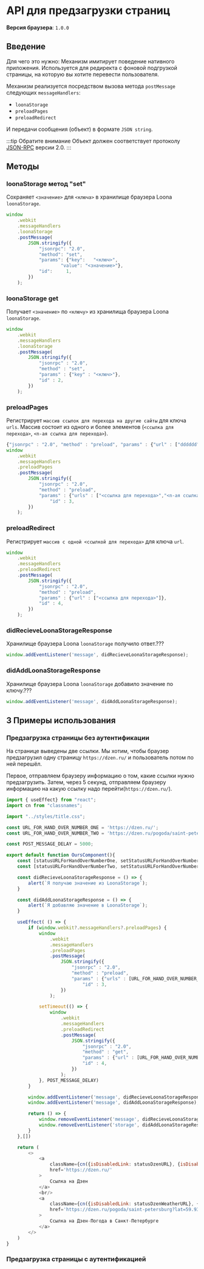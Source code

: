 # API для предзагрузки страниц
**Версия браузера**: `1.0.0`


## Введение
Для чего это нужно:
Механизм имитирует поведение нативного приложения.
Используется для редиректа с фоновой подгрузкой страницы, на которую вы хотите перевести пользователя.

Механизм реализуется посредством вызова метода `postMessage` следующих `messageHandlers`:
- `loonaStorage`
- `preloadPages`
- `preloadRedirect`

И передачи сообщения (объект) в формате `JSON string`. 

:::tip Обратите внимание
Объект должен соответствует протоколу [JSON-RPC](https://www.jsonrpc.org/specification) версии 2.0.
:::

## Методы
### loonaStorage метод "set"
Сохраняет `<значение>` для `<ключа>` в хранилище браузера Loona `loonaStorage`.

```javascript
window
    .webkit
    .messageHandlers
    .loonaStorage
    .postMessage(
        JSON.stringify({
            "jsonrpc": "2.0",
            "method": "set",
            "params": {"key":   "<ключ>",
                    "value": "<значение>"},
            "id":     1,
        })
    );
```

### loonaStorage get
Получает `<значение>` по `<ключу>` из хранилища браузера Loona `loonaStorage`.

```javascript
window
    .webkit
    .messageHandlers
    .loonaStorage
    .postMessage(
        JSON.stringify({
            "jsonrpc" : "2.0",
            "method" : "set",
            "params" : {"key" : "<ключ>"},
            "id" : 2,
        })
    );
```

### preloadPages
Регистрирует `массив ссылок для перехода на другие сайты` для ключа `urls`. Массив состоит из одного и более элементов (`<ссылка для перехода>`, `<n-ая ссылка для перехода>`).

```javascript
{"jsonrpc" : "2.0", "method" : "preload", "params" : {"url" : ["dddddd"]}, "id" : 3}
window
    .webkit
    .messageHandlers
    .preloadPages
    .postMessage(
        JSON.stringify({
            "jsonrpc" : "2.0",
            "method" : "preload",
            "params" : {"urls" : ["<ссылка для перехода>","<n-ая ссылка для перехода>"]},
                "id" : 3,
        })
    );
```
### preloadRedirect
Регистрирует `массив с одной <ссылкой для перехода>` для ключа `url`.

```javascript
window
    .webkit
    .messageHandlers
    .preloadRedirect
    .postMessage(
        JSON.stringify({ 
            "jsonrpc" : "2.0",
            "method" : "preload",
            "params" : {"url" : ["<ссылка для перехода>"]},
            "id" : 4,
        })
    );
```
### didRecieveLoonaStorageResponse
Хранилище браузера Loona `loonaStorage` получило ответ.???

```javascript
window.addEventListener('message', didRecieveLoonaStorageResponse);
```
### didAddLoonaStorageResponse
Хранилище браузера Loona `loonaStorage` добавило значение по ключу.???

```javascript
window.addEventListener('message', didAddLoonaStorageResponse);
```

## 3 Примеры использования
### Предзагрузка страницы без аутентификации
На странице выведены две ссылки. Мы хотим, чтобы браузер предзагрузил одну страницу `https://dzen.ru/` и пользователь потом по ней перешёл.

Первое, отправляем браузеру информацию о том, какие ссылки нужно предзагрузить. Затем, через 5 секунд, отправляем браузеру информацию на какую ссылку надо перейти(`https://dzen.ru/`).

```javascript
import { useEffect} from "react";
import cn from "classnames";

import "../styles/title.css";

const URL_FOR_HAND_OVER_NUMBER_ONE = 'https://dzen.ru/';
const URL_FOR_HAND_OVER_NUMBER_TWO = 'https://dzen.ru/pogoda/saint-petersburg?lat=59.938951&lon=30.315635';

const POST_MESSAGE_DELAY = 5000;

export default function OursComponent(){
    const [statusURLForHandOverNumberOne, setStatusURLForHandOverNumberOne] = useState(true);
    const [statusURLForHandOverNumberTwo, setStatusURLForHandOverNumberTwo] = useState(true);

    const didRecieveLoonaStorageResponse = () => {
        alert(`Я получаю значение из LoonaStorage`);
    }

    const didAddLoonaStorageResponse = () => {
        alert(`Я добавляю значение в LoonaStorage`);
    }

    useEffect( () => {
        if (window.webkit?.messageHandlers?.preloadPages) {
            window
                .webkit
                .messageHandlers
                .preloadPages
                .postMessage(
                    JSON.stringify({
                        "jsonrpc" : "2.0",
                        "method" : "preload",
                        "params" : {"urls" : [URL_FOR_HAND_OVER_NUMBER_ONE, URL_FOR_HAND_OVER_NUMBER_TWO]},
                            "id" : 3,
                    })
                );

            setTimeout(() => { 
                window
                    .webkit
                    .messageHandlers
                    .preloadRedirect
                    .postMessage(
                        JSON.stringify({
                            "jsonrpc" : "2.0",
                            "method" : "get",
                            "params" : {"url" : [URL_FOR_HAND_OVER_NUMBER_ONE]},
                            "id" : 4,
                        })
                    );
            }, POST_MESSAGE_DELAY)
        }

        window.addEventListener('message', didRecieveLoonaStorageResponse);
        window.addEventListener('message', didAddLoonaStorageResponse);

        return () => {
            window.removeEventListener('message', didRecieveLoonaStorageResponse);
            window.removeEventListener('storage', didAddLoonaStorageResponse);
        }
    },[])

    return (
        <>
            <a 
                className={cn({isDisabledLink: statusDzenURL}, {isDisabledLink: statusDzenURL})}
                href='https://dzen.ru/'
            >
                Ссылка на Дзен
            </a>
            <br/>
            <a
                className={cn({isDisabledLink: statusDzenWeatherURL}, {isDisabledLink: statusDzenWeatherURL})}
                href='https://dzen.ru/pogoda/saint-petersburg?lat=59.938951&lon=30.315635'
            >
                Ссылка на Дзен-Погода в Санкт-Петербурге
            </a>
        </>
    )
}
```

### Предзагрузка страницы с аутентификацией
